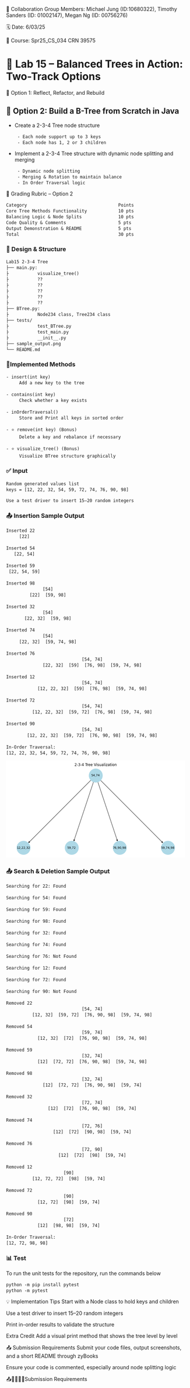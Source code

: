 💬 Collaboration Group Members: Michael Jung (ID:10680322), Timothy Sanders (ID: 01002147), Megan Ng (ID: 00756276)

🗓 Date: 6/03/25

📌 Course: Spr25_CS_034 CRN 39575

# 🌳 Lab 15 – Balanced Trees in Action: Two-Track Options

🔧 Option 1: Reflect, Refactor, and Rebuild

## 🧪 Option 2: Build a B-Tree from Scratch in Java

- Create a 2-3-4 Tree node structure
  
       - Each node support up to 3 keys
       - Each node has 1, 2 or 3 children
- Implement a 2-3-4 Tree structure with dynamic node splitting and merging
  
       - Dynamic node splitting
       - Merging & Rotation to maintain balance
       - In Order Traversal logic


🧾 Grading Rubric – Option 2
```
Category	                               Points
Core Tree Methods Functionality	           10 pts
Balancing Logic & Node Splits	           10 pts
Code Quality & Comments	                   5 pts
Output Demonstration & README	           5 pts
Total	                                   30 pts
```
### 🧠 Design & Structure
```
Lab15 2-3-4 Tree
├── main.py:
├           visualize_tree()
├           ??
├           ??
├           ??
├           ??
├           ??
├── BTree.py: 
├           Node234 class, Tree234 class
├── tests/
├           test_BTree.py
├           test_main.py
├           __init__.py  
├── sample_output.png
└── README.md
```
### 🔨Implemented Methods
```
- insert(int key)
     Add a new key to the tree

- contains(int key)
     Check whether a key exists

- inOrderTraversal()
     Store and Print all keys in sorted order

- ⭐ remove(int key) (Bonus)
     Delete a key and rebalance if necessary

- ⭐ visualize_tree() (Bonus)
     Visualize BTree structure graphically
```
### ✅ Input
```
Random generated values list
keys = [12, 22, 32, 54, 59, 72, 74, 76, 90, 98]
```
```
Use a test driver to insert 15–20 random integers
```

### 📤 Insertion Sample Output
```
Inserted 22
     [22]

Inserted 54
   [22, 54]

Inserted 59
 [22, 54, 59]

Inserted 98
              [54]
         [22]  [59, 98]

Inserted 32
              [54]
       [22, 32]  [59, 98]

Inserted 74
              [54]
     [22, 32]  [59, 74, 98]

Inserted 76
                             [54, 74]
              [22, 32]  [59]  [76, 98]  [59, 74, 98]

Inserted 12
                             [54, 74]
            [12, 22, 32]  [59]  [76, 98]  [59, 74, 98]

Inserted 72
                             [54, 74]
          [12, 22, 32]  [59, 72]  [76, 98]  [59, 74, 98]

Inserted 90
                             [54, 74]
        [12, 22, 32]  [59, 72]  [76, 90, 98]  [59, 74, 98]

In-Order Traversal:
[12, 22, 32, 54, 59, 72, 74, 76, 90, 98]
```
![Sample Output](sample_output_01.png)

### 📤 Search & Deletion Sample Output
```
Searching for 22: Found

Searching for 54: Found

Searching for 59: Found

Searching for 98: Found

Searching for 32: Found

Searching for 74: Found

Searching for 76: Not Found

Searching for 12: Found

Searching for 72: Found

Searching for 90: Not Found

Removed 22
                             [54, 74]
          [12, 32]  [59, 72]  [76, 90, 98]  [59, 74, 98]

Removed 54
                             [59, 74]
            [12, 32]  [72]  [76, 90, 98]  [59, 74, 98]

Removed 59
                             [32, 74]
            [12]  [72, 72]  [76, 90, 98]  [59, 74, 98]

Removed 98
                             [32, 74]
              [12]  [72, 72]  [76, 90, 98]  [59, 74]

Removed 32
                             [72, 74]
                [12]  [72]  [76, 90, 98]  [59, 74]

Removed 74
                             [72, 76]
                  [12]  [72]  [90, 98]  [59, 74]

Removed 76
                             [72, 90]
                    [12]  [72]  [98]  [59, 74]

Removed 12
                      [90]
          [12, 72, 72]  [98]  [59, 74]

Removed 72
                      [90]
            [12, 72]  [98]  [59, 74]

Removed 90
                      [72]
            [12]  [98, 98]  [59, 74]

In-Order Traversal:
[12, 72, 98, 98]
```


### 📊 Test
To run the unit tests for the repository, run the commands below
```
python -m pip install pytest
python -m pytest
```

💡 Implementation Tips
Start with a Node class to hold keys and children

Use a test driver to insert 15–20 random integers

Print in-order results to validate the structure

 Extra Credit
Add a visual print method that shows the tree level by level

📤 Submission Requirements
Submit your code files, output screenshots, and a short README through zyBooks

Ensure your code is commented, especially around node splitting logic

📤🧾✅✅✅Submission Requirements


